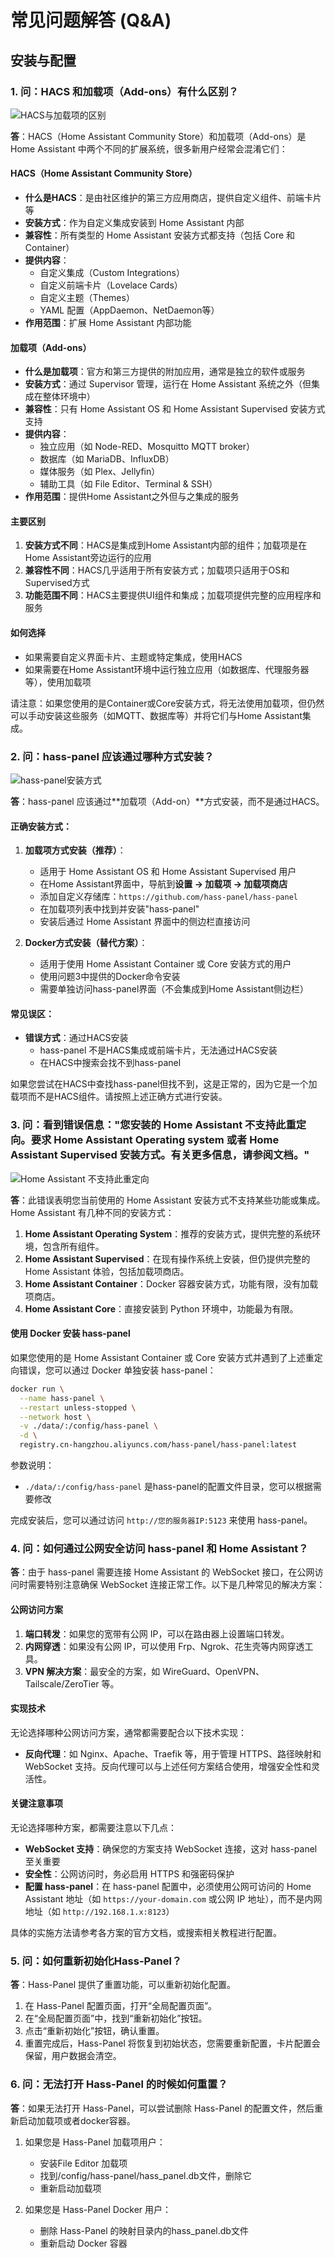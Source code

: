# 常见问题解答 (Q&A)

## 安装与配置

### 1. 问：HACS 和加载项（Add-ons）有什么区别？

![HACS与加载项的区别](/hacs_error.png)

**答**：HACS（Home Assistant Community Store）和加载项（Add-ons）是 Home Assistant 中两个不同的扩展系统，很多新用户经常会混淆它们：

#### HACS（Home Assistant Community Store）
- **什么是HACS**：是由社区维护的第三方应用商店，提供自定义组件、前端卡片等
- **安装方式**：作为自定义集成安装到 Home Assistant 内部
- **兼容性**：所有类型的 Home Assistant 安装方式都支持（包括 Core 和 Container）
- **提供内容**：
  - 自定义集成（Custom Integrations）
  - 自定义前端卡片（Lovelace Cards）
  - 自定义主题（Themes）
  - YAML 配置（AppDaemon、NetDaemon等）
- **作用范围**：扩展 Home Assistant 内部功能

#### 加载项（Add-ons）
- **什么是加载项**：官方和第三方提供的附加应用，通常是独立的软件或服务
- **安装方式**：通过 Supervisor 管理，运行在 Home Assistant 系统之外（但集成在整体环境中）
- **兼容性**：只有 Home Assistant OS 和 Home Assistant Supervised 安装方式支持
- **提供内容**：
  - 独立应用（如 Node-RED、Mosquitto MQTT broker）
  - 数据库（如 MariaDB、InfluxDB）
  - 媒体服务（如 Plex、Jellyfin）
  - 辅助工具（如 File Editor、Terminal & SSH）
- **作用范围**：提供Home Assistant之外但与之集成的服务

#### 主要区别
1. **安装方式不同**：HACS是集成到Home Assistant内部的组件；加载项是在Home Assistant旁边运行的应用
2. **兼容性不同**：HACS几乎适用于所有安装方式；加载项只适用于OS和Supervised方式
3. **功能范围不同**：HACS主要提供UI组件和集成；加载项提供完整的应用程序和服务

#### 如何选择
- 如果需要自定义界面卡片、主题或特定集成，使用HACS
- 如果需要在Home Assistant环境中运行独立应用（如数据库、代理服务器等），使用加载项

请注意：如果您使用的是Container或Core安装方式，将无法使用加载项，但仍然可以手动安装这些服务（如MQTT、数据库等）并将它们与Home Assistant集成。

### 2. 问：hass-panel 应该通过哪种方式安装？

![hass-panel安装方式](/addon_store.png)

**答**：hass-panel 应该通过**加载项（Add-on）**方式安装，而不是通过HACS。

#### 正确安装方式：
1. **加载项方式安装（推荐）**：
   - 适用于 Home Assistant OS 和 Home Assistant Supervised 用户
   - 在Home Assistant界面中，导航到**设置 → 加载项 → 加载项商店**
   - 添加自定义存储库：`https://github.com/hass-panel/hass-panel`
   - 在加载项列表中找到并安装"hass-panel"
   - 安装后通过 Home Assistant 界面中的侧边栏直接访问

2. **Docker方式安装（替代方案）**：
   - 适用于使用 Home Assistant Container 或 Core 安装方式的用户
   - 使用问题3中提供的Docker命令安装
   - 需要单独访问hass-panel界面（不会集成到Home Assistant侧边栏）

#### 常见误区：
- **错误方式**：通过HACS安装
  - hass-panel 不是HACS集成或前端卡片，无法通过HACS安装
  - 在HACS中搜索会找不到hass-panel

如果您尝试在HACS中查找hass-panel但找不到，这是正常的，因为它是一个加载项而不是HACS组件。请按照上述正确方式进行安装。

### 3. 问：看到错误信息："您安装的 Home Assistant 不支持此重定向。要求 Home Assistant Operating system 或者 Home Assistant Supervised 安装方式。有关更多信息，请参阅文档。"

![Home Assistant 不支持此重定向](/no_addon.jpg)

**答**：此错误表明您当前使用的 Home Assistant 安装方式不支持某些功能或集成。Home Assistant 有几种不同的安装方式：

1. **Home Assistant Operating System**：推荐的安装方式，提供完整的系统环境，包含所有组件。
2. **Home Assistant Supervised**：在现有操作系统上安装，但仍提供完整的 Home Assistant 体验，包括加载项商店。
3. **Home Assistant Container**：Docker 容器安装方式，功能有限，没有加载项商店。
4. **Home Assistant Core**：直接安装到 Python 环境中，功能最为有限。

#### 使用 Docker 安装 hass-panel

如果您使用的是 Home Assistant Container 或 Core 安装方式并遇到了上述重定向错误，您可以通过 Docker 单独安装 hass-panel：

```bash
docker run \
  --name hass-panel \
  --restart unless-stopped \
  --network host \
  -v ./data/:/config/hass-panel \
  -d \
  registry.cn-hangzhou.aliyuncs.com/hass-panel/hass-panel:latest
```

参数说明：
- `./data/:/config/hass-panel` 是hass-panel的配置文件目录，您可以根据需要修改

完成安装后，您可以通过访问 `http://您的服务器IP:5123` 来使用 hass-panel。

### 4. 问：如何通过公网安全访问 hass-panel 和 Home Assistant？

**答**：由于 hass-panel 需要连接 Home Assistant 的 WebSocket 接口，在公网访问时需要特别注意确保 WebSocket 连接正常工作。以下是几种常见的解决方案：

#### 公网访问方案

1. **端口转发**：如果您的宽带有公网 IP，可以在路由器上设置端口转发。
2. **内网穿透**：如果没有公网 IP，可以使用 Frp、Ngrok、花生壳等内网穿透工具。
3. **VPN 解决方案**：最安全的方案，如 WireGuard、OpenVPN、Tailscale/ZeroTier 等。

#### 实现技术

无论选择哪种公网访问方案，通常都需要配合以下技术实现：

- **反向代理**：如 Nginx、Apache、Traefik 等，用于管理 HTTPS、路径映射和 WebSocket 支持。反向代理可以与上述任何方案结合使用，增强安全性和灵活性。

#### 关键注意事项

无论选择哪种方案，都需要注意以下几点：

- **WebSocket 支持**：确保您的方案支持 WebSocket 连接，这对 hass-panel 至关重要
- **安全性**：公网访问时，务必启用 HTTPS 和强密码保护
- **配置 hass-panel**：在 hass-panel 配置中，必须使用公网可访问的 Home Assistant 地址（如 `https://your-domain.com` 或公网 IP 地址），而不是内网地址（如 `http://192.168.1.x:8123`）

具体的实施方法请参考各方案的官方文档，或搜索相关教程进行配置。

### 5. 问：如何重新初始化Hass-Panel？

**答**：Hass-Panel 提供了重置功能，可以重新初始化配置。

1. 在 Hass-Panel 配置页面，打开“全局配置页面”。
2. 在“全局配置页面”中，找到“重新初始化”按钮。
3. 点击“重新初始化”按钮，确认重置。
4. 重置完成后，Hass-Panel 将恢复到初始状态，您需要重新配置，卡片配置会保留，用户数据会清空。

### 6. 问：无法打开 Hass-Panel 的时候如何重置？

**答**：如果无法打开 Hass-Panel，可以尝试删除 Hass-Panel 的配置文件，然后重新启动加载项或者docker容器。

1. 如果您是 Hass-Panel 加载项用户：
   - 安装File Editor 加载项
   - 找到/config/hass-panel/hass_panel.db文件，删除它
   - 重新启动加载项

2. 如果您是 Hass-Panel Docker 用户：
   - 删除 Hass-Panel 的映射目录内的hass_panel.db文件
   - 重新启动 Docker 容器